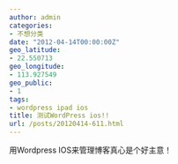 ```yaml
---
author: admin
categories:
- 不想分类
date: "2012-04-14T00:00:00Z"
geo_latitude:
- 22.550713
geo_longitude:
- 113.927549
geo_public:
- 1
tags:
- wordpress ipad ios
title: 测试WordPress ios!!
url: /posts/20120414-611.html
---
```

用Wordpress IOS来管理博客真心是个好主意！